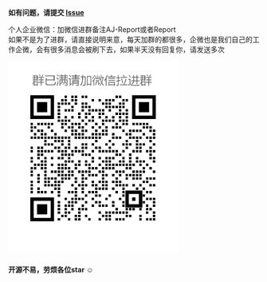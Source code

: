 **如有问题，请提交 [Issue](https://gitee.com/anji-plus/report/issues) <br>**

个人企业微信：加微信进群备注AJ-Report或者Report <br>
如果不是为了进群，请直接说明来意，每天加群的都很多，企微也是我们自己的工作企微，会有很多消息会被刷下去，如果半天没有回复你，请发送多次 <br>

![weixin.png](../picture/weixin.jpg)


#### 开源不易，劳烦各位star ☺